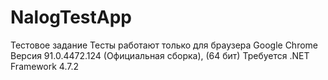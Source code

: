 # NalogTestApp
Тестовое задание
Тесты работают только для браузера Google Chrome Версия 91.0.4472.124 (Официальная сборка), (64 бит)
Требуется .NET Framework 4.7.2
